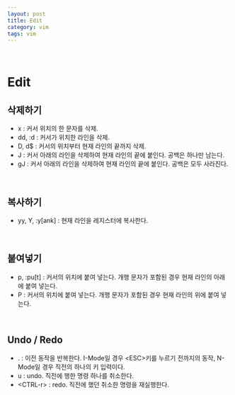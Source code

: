```yaml
---
layout: post
title: Edit
category: vim
tags: vim
---
```


&nbsp;

# Edit

## 삭제하기

- x : 커서 위치의 한 문자를 삭제.
- dd, :d : 커서가 위치한 라인을 삭제.
- D, d$ : 커서의 위치부터 현재 라인의 끝까지 삭제.
- J : 커서 아래의 라인을 삭제하여 현재 라인의 끝에 붙인다. 공백은 하나만 남는다.
- gJ : 커서 아래의 라인을 삭제하여 현재 라인의 끝에 붙인다. 공백은 모두 사라진다.

&nbsp;

## 복사하기

- yy, Y, :y[ank] : 현재 라인을 레지스터에 복사한다.

&nbsp;

## 붙여넣기

- p, :pu[t] : 커서의 위치에 붙여 넣는다. 개행 문자가 포함된 경우 현재 라인의 아래에 붙여 넣는다.
- P : 커서의 위치에 붙여 넣는다. 개행 문자가 포함된 경우 현재 라인의 위에 붙여 넣는다.

&nbsp;

## Undo / Redo

- . : 이전 동작을 반복한다. I-Mode일 경우 \<ESC>키를 누르기 전까지의 동작, N-Mode일 경우 직전의 하나의 키 입력이다.
- u : undo. 직전에 행한 명령 하나를 취소한다.
- \<CTRL-r> : redo. 직전에 했던 취소한 명령을 재실행한다.

